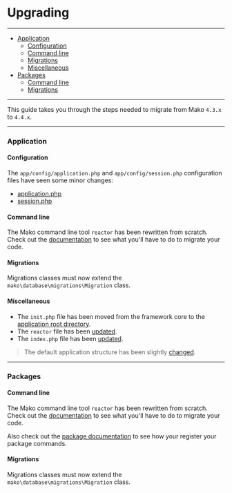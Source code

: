 # Upgrading

--------------------------------------------------------

* [Application](#application)
	- [Configuration](#application:configuration)
	- [Command line](#application:command-line)
	- [Migrations](#application:migrations)
	- [Miscellaneous](#application:miscellaneous)
* [Packages](#packages)
	- [Command line](#packages:command-line)
	- [Migrations](#packages:migrations)

--------------------------------------------------------

This guide takes you through the steps needed to migrate from Mako ```4.3.x``` to ```4.4.x```.

--------------------------------------------------------


<a id="application"></a>

### Application

<a id="application:configuration"></a>

#### Configuration

The ```app/config/application.php``` and ```app/config/session.php``` configuration files have seen some minor changes:

* [application.php](https://github.com/mako-framework/app/blob/23cb6cdf3ccce2d686a69f45cf0ee6cd648b7207/app/config/application.php)
* [session.php](https://github.com/mako-framework/app/blob/bbf29d5fad11cd0bc9d8a1434d53f3eb03b10ed1/app/config/session.php)
 
<a id="application:command-line"></a>

#### Command line

The Mako command line tool ```reactor``` has been rewritten from scratch. Check out the [documentation](http://localhost:8002/mako/docs/public/index.php/docs/4.4/command-line:basics) to see what you'll have to do to migrate your code.

<a id="application:migrations"></a>

#### Migrations

Migrations classes must now extend the ```mako\database\migrations\Migration``` class.

<a id="application:miscellaneous"></a>

#### Miscellaneous

* The ```init.php``` file has been moved from the framework core to the [application root directory](https://github.com/mako-framework/app/blob/5bfb27b6e22cb87c088cc0bc56d1328c15f34953/app/init.php).
* The ```reactor``` file has been [updated](https://github.com/mako-framework/app/blob/a158f548542ddce065726149a0e96302250cb372/app/reactor).
* The ```index.php``` file has been [updated](https://github.com/mako-framework/app/blob/a158f548542ddce065726149a0e96302250cb372/public/index.php).

> The default application structure has been slightly [changed](https://github.com/mako-framework/app/tree/a158f548542ddce065726149a0e96302250cb372).

--------------------------------------------------------

<a id="packages"></a>

### Packages

<a id="packages:command-line"></a>

#### Command line

The Mako command line tool ```reactor``` has been rewritten from scratch. Check out the [documentation](http://localhost:8002/mako/docs/public/index.php/docs/4.4/command-line:basics) to see what you'll have to do to migrate your code.

Also check out the [package documentation](:base_url:/docs/:version:/packages:packages) to see how your register your package commands.

<a id="packages:migrations"></a>

#### Migrations

Migrations classes must now extend the ```mako\database\migrations\Migration``` class.